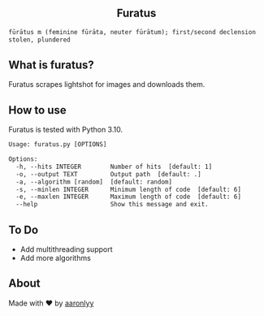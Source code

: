 <h2 align="center">Furatus</h2>

```txt
fūrātus m ‎(feminine fūrāta, neuter fūrātum); first/second declension
stolen, plundered
```

## What is furatus?

Furatus scrapes lightshot for images and downloads them.

## How to use

Furatus is tested with Python 3.10.

```txt
Usage: furatus.py [OPTIONS]

Options:
  -h, --hits INTEGER        Number of hits  [default: 1]
  -o, --output TEXT         Output path  [default: .]
  -a, --algorithm [random]  [default: random]
  -s, --minlen INTEGER      Minimum length of code  [default: 6]
  -e, --maxlen INTEGER      Maximum length of code  [default: 6]
  --help                    Show this message and exit.
```

## To Do

- Add multithreading support
- Add more algorithms

## About

Made with ♥ by [aaronlyy](https://github.com/aaronlyy)
